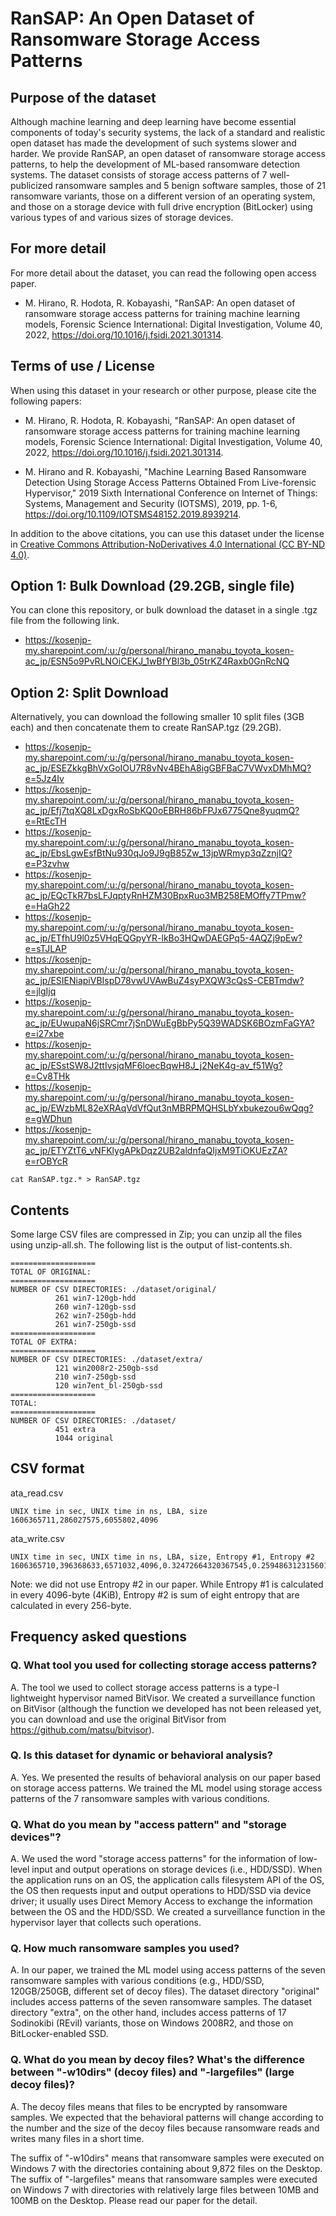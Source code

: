 # RanSAP: An Open Dataset of Ransomware Storage Access Patterns

## Purpose of the dataset

Although machine learning and deep learning have become essential components of today's security systems, the lack of a standard and realistic open dataset has made the development of such systems slower and harder. We provide RanSAP, an open dataset of ransomware storage access patterns, to help the development of ML-based ransomware detection systems. The dataset consists of storage access patterns of 7 well-publicized ransomware samples and 5 benign software samples, those of 21 ransomware variants, those on a different version of an operating system, and those on a storage device with full drive encryption (BitLocker) using various types of and various sizes of storage devices.

## For more detail

For more detail about the dataset, you can read the following open access paper.

- M. Hirano, R. Hodota, R. Kobayashi, "RanSAP: An open dataset of ransomware storage access patterns for training machine learning models,
Forensic Science International: Digital Investigation, Volume 40, 2022, https://doi.org/10.1016/j.fsidi.2021.301314.

## Terms of use / License

When using this dataset in your research or other purpose, please cite the following papers:

- M. Hirano, R. Hodota, R. Kobayashi, "RanSAP: An open dataset of ransomware storage access patterns for training machine learning models,
Forensic Science International: Digital Investigation, Volume 40, 2022, https://doi.org/10.1016/j.fsidi.2021.301314.

- M. Hirano and R. Kobayashi, "Machine Learning Based Ransomware Detection Using Storage Access Patterns Obtained From Live-forensic Hypervisor," 2019 Sixth International Conference on Internet of Things: Systems, Management and Security (IOTSMS), 2019, pp. 1-6, https://doi.org/10.1109/IOTSMS48152.2019.8939214.

In addition to the above citations, you can use this dataset under the license in [Creative Commons Attribution-NoDerivatives 4.0 International (CC BY-ND 4.0)](https://creativecommons.org/licenses/by-nd/4.0/).

## Option 1: Bulk Download (29.2GB, single file)

You can clone this repository, or bulk download the dataset in a single .tgz file from the following link.
- https://kosenjp-my.sharepoint.com/:u:/g/personal/hirano_manabu_toyota_kosen-ac_jp/ESN5o9PvRLNOiCEKJ_1wBfYBl3b_05trKZ4Raxb0GnRcNQ

## Option 2: Split Download

Alternatively, you can download the following smaller 10 split files (3GB each) and then concatenate them to create RanSAP.tgz (29.2GB).

- https://kosenjp-my.sharepoint.com/:u:/g/personal/hirano_manabu_toyota_kosen-ac_jp/ESEZkkgBhVxGoIOU7R8vNv4BEhA8igGBFBaC7VWvxDMhMQ?e=5Jz4Iv
- https://kosenjp-my.sharepoint.com/:u:/g/personal/hirano_manabu_toyota_kosen-ac_jp/Efj7tqXQ8LxDgxRoSbKQ0oEBRH86bFPJx6775Qne8yuqmQ?e=RtEcTH
- https://kosenjp-my.sharepoint.com/:u:/g/personal/hirano_manabu_toyota_kosen-ac_jp/EbsLgwEsfBtNu930qJo9J9gB85Zw_13jpWRmyp3qZznjIQ?e=P3zvhw
- https://kosenjp-my.sharepoint.com/:u:/g/personal/hirano_manabu_toyota_kosen-ac_jp/EQcTkR7bsLFJqptyRnHZM30BpxRuo3MB258EMOffy7TPmw?e=HaGh22
- https://kosenjp-my.sharepoint.com/:u:/g/personal/hirano_manabu_toyota_kosen-ac_jp/ETfhU9l0z5VHqEQGpyYR-lkBo3HQwDAEGPq5-4AQZj9pEw?e=sTJLAP
- https://kosenjp-my.sharepoint.com/:u:/g/personal/hirano_manabu_toyota_kosen-ac_jp/ESIENiapiVBIspD78vwUVAwBuZ4syPXQW3cQsS-CEBTmdw?e=jlgIjq
- https://kosenjp-my.sharepoint.com/:u:/g/personal/hirano_manabu_toyota_kosen-ac_jp/EUwupaN6jSRCmr7jSnDWuEgBbPy5Q39WADSK6BOzmFaGYA?e=i27xbe
- https://kosenjp-my.sharepoint.com/:u:/g/personal/hirano_manabu_toyota_kosen-ac_jp/ESstSW8J2ttIvsjqMF6loecBqwH8J_j2NeK4g-av_f51Wg?e=Cv8THk
- https://kosenjp-my.sharepoint.com/:u:/g/personal/hirano_manabu_toyota_kosen-ac_jp/EWzbML82eXRAqVdVfQut3nMBRPMQHSLbYxbukezou6wQqg?e=gWDhun
- https://kosenjp-my.sharepoint.com/:u:/g/personal/hirano_manabu_toyota_kosen-ac_jp/ETYZtT6_vNFKlygAPkDqz2UB2aldnfaQIjxM9TiOKUEzZA?e=rOBYcR

```
cat RanSAP.tgz.* > RanSAP.tgz
```

## Contents
 
Some large CSV files are compressed in Zip; you can unzip all the files using unzip-all.sh. The following list is the output of list-contents.sh.

```
===================
TOTAL OF ORIGINAL:
===================
NUMBER OF CSV DIRECTORIES: ./dataset/original/
          261 win7-120gb-hdd
          260 win7-120gb-ssd
          262 win7-250gb-hdd
          261 win7-250gb-ssd
===================
TOTAL OF EXTRA:
===================
NUMBER OF CSV DIRECTORIES: ./dataset/extra/
          121 win2008r2-250gb-ssd
          210 win7-250gb-ssd
          120 win7ent_bl-250gb-ssd
===================
TOTAL:
===================
NUMBER OF CSV DIRECTORIES: ./dataset/
          451 extra
          1044 original
```

## CSV format

ata_read.csv

```
UNIX time in sec, UNIX time in ns, LBA, size
1606365711,286027575,6055802,4096
```

ata_write.csv

```
UNIX time in sec, UNIX time in ns, LBA, size, Entropy #1, Entropy #2
1606365710,396368633,6571032,4096,0.32472664320367545,0.259486312315601
```

Note: we did not use Entropy #2 in our paper. While Entropy #1 is calculated in every 4096-byte (4KiB), Entropy #2 is sum of eight entropy that are calculated in every 256-byte. 


## Frequency asked questions

### Q. What tool you used for collecting storage access patterns?

A. The tool we used to collect storage access patterns is a type-I lightweight hypervisor named BitVisor. We created a surveillance function on BitVisor (although the function we developed has not been released yet, you can download and use the original BitVisor from https://github.com/matsu/bitvisor).

### Q. Is this dataset for dynamic or behavioral analysis?

A. Yes. We presented the results of behavioral analysis on our paper based on storage access patterns. We trained the ML model using storage access patterns of the 7 ransomware samples with various conditions. 

### Q. What do you mean by "access pattern" and "storage devices"?

A. We used the word "storage access patterns" for the information of low-level input and output operations on storage devices (i.e., HDD/SSD). When the application runs on an OS, the application calls filesystem API of the OS, the OS then requests input and output operations to HDD/SSD via device driver; it usually uses Direct Memory Access to exchange the information between the OS and the HDD/SSD. We created a surveillance function in the hypervisor layer that collects such operations.

### Q. How much ransomware samples you used? 

A.  In our paper, we trained the ML model using access patterns of the seven ransomware samples with various conditions (e.g., HDD/SSD, 120GB/250GB, different set of decoy files). The dataset directory "original" includes access patterns of the seven ransomware samples. The dataset directory "extra", on the other hand, includes access patterns of 17 Sodinokibi (REvil) variants, those on Windows 2008R2, and those on BitLocker-enabled SSD.

### Q. What do you mean by decoy files? What's the difference between "-w10dirs" (decoy files) and "-largefiles" (large decoy files)? 

A. The decoy files means that files to be encrypted by ransomware samples. We expected that the behavioral patterns will change according to the number and the size of the decoy files because ransomware reads and writes many files in a short time.

The suffix of "-w10dirs" means that ransomware samples were executed on Windows 7 with the directories containing about 9,872 files on the Desktop. The suffix of "-largefiles" means that ransomware samples were executed on Windows 7 with directories with relatively large files between 10MB and 100MB on the Desktop. Please read our paper for the detail.
